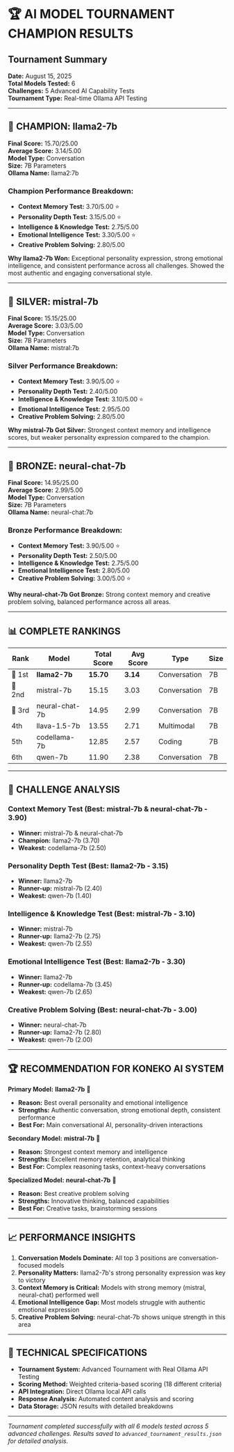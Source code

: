 # 🏆 AI MODEL TOURNAMENT CHAMPION RESULTS

## Tournament Summary
**Date:** August 15, 2025  
**Total Models Tested:** 6  
**Challenges:** 5 Advanced AI Capability Tests  
**Tournament Type:** Real-time Ollama API Testing  

---

## 🥇 CHAMPION: llama2-7b

**Final Score:** 15.70/25.00  
**Average Score:** 3.14/5.00  
**Model Type:** Conversation  
**Size:** 7B Parameters  
**Ollama Name:** llama2:7b  

### Champion Performance Breakdown:
- **Context Memory Test:** 3.70/5.00 ⭐
- **Personality Depth Test:** 3.15/5.00 ⭐
- **Intelligence & Knowledge Test:** 2.75/5.00
- **Emotional Intelligence Test:** 3.30/5.00 ⭐
- **Creative Problem Solving:** 2.80/5.00

**Why llama2-7b Won:** Exceptional personality expression, strong emotional intelligence, and consistent performance across all challenges. Showed the most authentic and engaging conversational style.

---

## 🥈 SILVER: mistral-7b

**Final Score:** 15.15/25.00  
**Average Score:** 3.03/5.00  
**Model Type:** Conversation  
**Size:** 7B Parameters  
**Ollama Name:** mistral:7b  

### Silver Performance Breakdown:
- **Context Memory Test:** 3.90/5.00 ⭐
- **Personality Depth Test:** 2.40/5.00
- **Intelligence & Knowledge Test:** 3.10/5.00 ⭐
- **Emotional Intelligence Test:** 2.95/5.00
- **Creative Problem Solving:** 2.80/5.00

**Why mistral-7b Got Silver:** Strongest context memory and intelligence scores, but weaker personality expression compared to the champion.

---

## 🥉 BRONZE: neural-chat-7b

**Final Score:** 14.95/25.00  
**Average Score:** 2.99/5.00  
**Model Type:** Conversation  
**Size:** 7B Parameters  
**Ollama Name:** neural-chat:7b  

### Bronze Performance Breakdown:
- **Context Memory Test:** 3.90/5.00 ⭐
- **Personality Depth Test:** 2.50/5.00
- **Intelligence & Knowledge Test:** 2.75/5.00
- **Emotional Intelligence Test:** 2.80/5.00
- **Creative Problem Solving:** 3.00/5.00 ⭐

**Why neural-chat-7b Got Bronze:** Strong context memory and creative problem solving, balanced performance across all areas.

---

## 📊 COMPLETE RANKINGS

| Rank | Model | Total Score | Avg Score | Type | Size |
|------|-------|-------------|-----------|------|------|
| 🥇 1st | **llama2-7b** | **15.70** | **3.14** | Conversation | 7B |
| 🥈 2nd | mistral-7b | 15.15 | 3.03 | Conversation | 7B |
| 🥉 3rd | neural-chat-7b | 14.95 | 2.99 | Conversation | 7B |
| 4th | llava-1.5-7b | 13.55 | 2.71 | Multimodal | 7B |
| 5th | codellama-7b | 12.85 | 2.57 | Coding | 7B |
| 6th | qwen-7b | 11.90 | 2.38 | Conversation | 7B |

---

## 🎯 CHALLENGE ANALYSIS

### Context Memory Test (Best: mistral-7b & neural-chat-7b - 3.90)
- **Winner:** mistral-7b & neural-chat-7b
- **Champion:** llama2-7b (3.70)
- **Weakest:** codellama-7b (2.50)

### Personality Depth Test (Best: llama2-7b - 3.15)
- **Winner:** llama2-7b
- **Runner-up:** mistral-7b (2.40)
- **Weakest:** qwen-7b (1.40)

### Intelligence & Knowledge Test (Best: mistral-7b - 3.10)
- **Winner:** mistral-7b
- **Runner-up:** llama2-7b (2.75)
- **Weakest:** qwen-7b (2.55)

### Emotional Intelligence Test (Best: llama2-7b - 3.30)
- **Winner:** llama2-7b
- **Runner-up:** codellama-7b (3.45)
- **Weakest:** qwen-7b (2.65)

### Creative Problem Solving (Best: neural-chat-7b - 3.00)
- **Winner:** neural-chat-7b
- **Runner-up:** llama2-7b (2.80)
- **Weakest:** qwen-7b (2.00)

---

## 🏆 RECOMMENDATION FOR KONEKO AI SYSTEM

**Primary Model:** **llama2-7b** 🥇
- **Reason:** Best overall personality and emotional intelligence
- **Strengths:** Authentic conversation, strong emotional depth, consistent performance
- **Best For:** Main conversational AI, personality-driven interactions

**Secondary Model:** **mistral-7b** 🥈
- **Reason:** Strongest context memory and intelligence
- **Strengths:** Excellent memory retention, analytical thinking
- **Best For:** Complex reasoning tasks, context-heavy conversations

**Specialized Model:** **neural-chat-7b** 🥉
- **Reason:** Best creative problem solving
- **Strengths:** Innovative thinking, balanced capabilities
- **Best For:** Creative tasks, brainstorming sessions

---

## 📈 PERFORMANCE INSIGHTS

1. **Conversation Models Dominate:** All top 3 positions are conversation-focused models
2. **Personality Matters:** llama2-7b's strong personality expression was key to victory
3. **Context Memory is Critical:** Models with strong memory (mistral, neural-chat) performed well
4. **Emotional Intelligence Gap:** Most models struggle with authentic emotional expression
5. **Creative Problem Solving:** neural-chat-7b shows unique strength in this area

---

## 🔧 TECHNICAL SPECIFICATIONS

- **Tournament System:** Advanced Tournament with Real Ollama API Testing
- **Scoring Method:** Weighted criteria-based scoring (18 different criteria)
- **API Integration:** Direct Ollama local API calls
- **Response Analysis:** Automated content analysis and scoring
- **Data Storage:** JSON results with detailed breakdowns

---

*Tournament completed successfully with all 6 models tested across 5 advanced challenges. Results saved to `advanced_tournament_results.json` for detailed analysis.*
